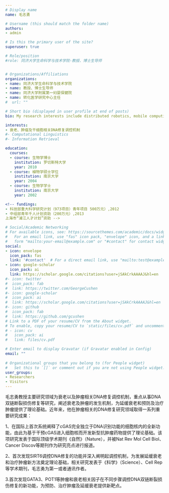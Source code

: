 ```yaml
---
# Display name
name: 毛志勇

# Username (this should match the folder name)
authors:
- admin

# Is this the primary user of the site?
superuser: true

# Role/position
#role: 同济大学生命科学与技术学院-教授、博士生导师


# Organizations/Affiliations
organizations:
- name: 同济大学生命科学与技术学院
- name: 教授、博士生导师
- name: 同济大学附属第一妇婴保健院
- name: 转化医学研究中心主任
#  url: ""

# Short bio (displayed in user profile at end of posts)
bio: My research interests include distributed robotics, mobile computing and programmable matter.

interests:
- 衰老、肿瘤及干细胞相关DNA修复调控机制
#- Computational Linguistics
#- Information Retrieval

education:
  courses:
  - course: 生物学博士
    institution: 罗切斯特大学
    year: 2010
  - course: 植物学硕士学位
    institution: 南京大学
    year: 2004
  - course: 生物学学士
    institution: 南京大学
    year: 2002

<!-- fundings:
- 科技部重大科学研究计划（973项目）青年项目 500万元）,2012
- 中组部青年千人计划资助（200万元）,2013
上海市“浦江人才计划”资助 -->

# Social/Academic Networking
# For available icons, see: https://sourcethemes.com/academic/docs/widgets/#icons
#   For an email link, use "fas" icon pack, "envelope" icon, and a link in the
#   form "mailto:your-email@example.com" or "#contact" for contact widget.
social:
- icon: envelope
  icon_pack: fas
  link: '#contact'  # For a direct email link, use "mailto:test@example.org".
- icon: google-scholar
  icon_pack: ai
  link: https://scholar.google.com/citations?user=jSAkCrkAAAAJ&hl=en
#- icon: twitter
#  icon_pack: fab
#  link: https://twitter.com/GeorgeCushen
#- icon: google-scholar
#  icon_pack: ai
#  link: https://scholar.google.com/citations?user=jSAkCrkAAAAJ&hl=en
#- icon: github
#  icon_pack: fab
#  link: https://github.com/gcushen
# Link to a PDF of your resume/CV from the About widget.
# To enable, copy your resume/CV to `static/files/cv.pdf` and uncomment the lines below.  
# - icon: cv
#   icon_pack: ai
#   link: files/cv.pdf

# Enter email to display Gravatar (if Gravatar enabled in Config)
email: ""
  
# Organizational groups that you belong to (for People widget)
#   Set this to `[]` or comment out if you are not using People widget.  
user_groups:
- Researchers
- Visitors
---
```


毛志勇教授主要研究领域为衰老以及肿瘤相关DNA修复调控机制，重点从事DNA双链断裂损伤修复等研究，阐述衰老及肿瘤的发生机制，为延缓衰老和预防及治疗肿瘤提供了理论基础。近年来，他在肿瘤相关的DNA修复研究领域取得一系列重要研究成果：

1、在国际上首次系统阐释了cGAS完全独立于DNA识别功能的细胞核内的全新功能，由此为基于干预cGAS进入细胞核而开发新型抗肿瘤药物提供了理论基础。该项研究发表于国际顶级学术期刊《自然》（Nature），并被Nat Rev Mol Cell Biol、Cancer Discov等期刊作为研究亮点进行报道。

2、首次发现SIRT6调控DNA修复的功能并深入阐明起调控机制，为发展延缓衰老和治疗肿瘤新方法奠定理论基础，相关研究发表于《科学》（Science）、Cell Rep等学术期刊，毛志勇为第一或者通讯作者。

3.首次发现GATA3、POT1等肿瘤和衰老相关因子在不同步骤调控DNA双链断裂损伤修复的新功能，为预防、治疗肿瘤及延缓衰老提供新靶点。

